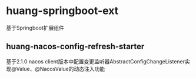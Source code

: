 # huang-springboot-ext
基于Springboot扩展组件
## huang-nacos-config-refresh-starter
基于2.1.0 nacos client版本中配置变更监听器AbstractConfigChangeListener实现@Value、@NacosValue的动态注入功能